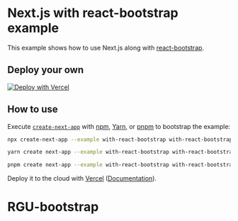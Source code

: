 # Next.js with react-bootstrap example

This example shows how to use Next.js along with [react-bootstrap](https://react-bootstrap.github.io/).

## Deploy your own

[![Deploy with Vercel](https://vercel.com/button)](https://vercel.com/new/clone?repository-url=https://github.com/vercel/next.js/tree/canary/examples/with-react-bootstrap&project-name=with-react-bootstrap&repository-name=with-react-bootstrap)

## How to use

Execute [`create-next-app`](https://github.com/vercel/next.js/tree/canary/packages/create-next-app) with [npm](https://docs.npmjs.com/cli/init), [Yarn](https://yarnpkg.com/lang/en/docs/cli/create/), or [pnpm](https://pnpm.io) to bootstrap the example:

```bash
npx create-next-app --example with-react-bootstrap with-react-bootstrap-app
```

```bash
yarn create next-app --example with-react-bootstrap with-react-bootstrap-app
```

```bash
pnpm create next-app --example with-react-bootstrap with-react-bootstrap-app
```

Deploy it to the cloud with [Vercel](https://vercel.com/new?utm_source=github&utm_medium=readme&utm_campaign=next-example) ([Documentation](https://nextjs.org/docs/deployment)).
# RGU-bootstrap
